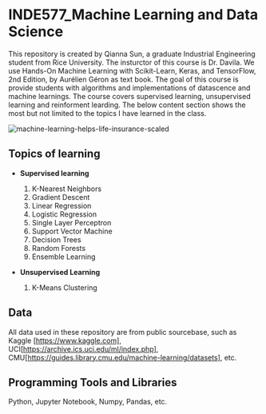 # INDE577_Machine Learning and Data Science
This repository is created by Qianna Sun, a graduate Industrial Engineering student from Rice University. The insturctor of this course is Dr. Davila. We use Hands-On Machine Learning with Scikit-Learn, Keras, and TensorFlow, 2nd Edition, by Aurélien Géron as text book. The goal of this course is provide students with algorithms and implementations of datascence and machine learnings. The course covers supervised learning, unsupervised learning and reinforment learding. The below content section shows the most but not limited to the topics I have learned in the class.

![machine-learning-helps-life-insurance-scaled](https://user-images.githubusercontent.com/98185045/166717708-5f6143ad-83e4-4cf8-9067-bd9dd209b93b.jpg)

## Topics of learning

- **Supervised learning**

  1. K-Nearest Neighbors
  2. Gradient Descent
  3. Linear Regression
  4. Logistic Regression
  5. Single Layer Perceptron
  6. Support Vector Machine
  7. Decision Trees
  8. Random Forests
  9. Ensemble Learning
  
- **Unsupervised Learning**
  1. K-Means Clustering
 
 ## Data
 All data used in these repository are from public sourcebase, such as Kaggle [https://www.kaggle.com], UCI[https://archive.ics.uci.edu/ml/index.php], CMU[https://guides.library.cmu.edu/machine-learning/datasets], etc.
 
## Programming Tools and Libraries
 Python, Jupyter Notebook, Numpy, Pandas, etc.
